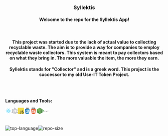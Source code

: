 <div style="text-align: center">

  ### Syllektis
  #### Welcome to the repo for the Syllektis App!

  <br>
  
  #### This project was started due to the lack of actual value to collecting recyclable waste. The aim is to provide a way for companies to employ recyclable waste collectors. This system is meant to pay collectors based on what they bring in. The more valuable the item, the more they earn.

  #### Syllektis stands for "Collector" and is a greek word. This project is the successor to my old Use-IT Token Project.

</div>

<br>
<br>

**Languages and Tools:**  

<div style="display: flex; align-items: center">
  <code><img height="20" src="https://raw.githubusercontent.com/github/explore/80688e429a7d4ef2fca1e82350fe8e3517d3494d/topics/react/react.png"></code>
  <code><img height="20" src="https://raw.githubusercontent.com/github/explore/80688e429a7d4ef2fca1e82350fe8e3517d3494d/topics/electron/electron.png"></code>
  <code><img height="20" src="https://raw.githubusercontent.com/github/explore/80688e429a7d4ef2fca1e82350fe8e3517d3494d/topics/javascript/javascript.png"></code>
  <code><img height="20" src="https://raw.githubusercontent.com/github/explore/80688e429a7d4ef2fca1e82350fe8e3517d3494d/topics/css/css.png"></code>
  <code><img height="20" src="https://raw.githubusercontent.com/github/explore/80688e429a7d4ef2fca1e82350fe8e3517d3494d/topics/html/html.png"></code>
  <code><img height="20" src="https://raw.githubusercontent.com/github/explore/80688e429a7d4ef2fca1e82350fe8e3517d3494d/topics/nodejs/nodejs.png"></code>  
  <code><img height="20" src="https://raw.githubusercontent.com/github/explore/80688e429a7d4ef2fca1e82350fe8e3517d3494d/topics/mongodb/mongodb.png"></code>  
</div>

<br>
<br>

<div style="display: flex; align-items: center">

  <img src="https://img.shields.io/github/languages/top/connor-davis/UseItTokenAdminFrontend?color=gold&logo=github&logoColor=gold&style=for-the-badge" alt="top-language" />
  <img src="https://img.shields.io/github/repo-size/connor-davis/UseItTokenAdminFrontend?color=gold&logo=github&logoColor=gold&style=for-the-badge" alt="repo-size" />

</div>